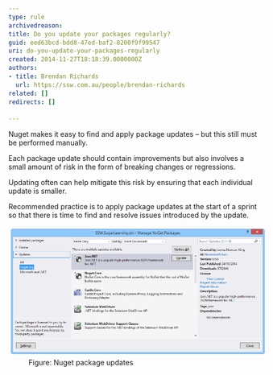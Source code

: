 ```yaml
---
type: rule
archivedreason: 
title: Do you update your packages regularly?
guid: eed63bcd-bdd8-47ed-baf2-8200f9f99547
uri: do-you-update-your-packages-regularly
created: 2014-11-27T18:18:39.0000000Z
authors:
- title: Brendan Richards
  url: https://ssw.com.au/people/brendan-richards
related: []
redirects: []

---
```


Nuget makes it easy to find and apply package updates – but this still must be performed manually.

Each package update should contain improvements but also involves a small amount of risk in the form of breaking changes or regressions.

Updating often can help mitigate this risk by ensuring that each individual update is smaller.

Recommended practice is to apply package updates at the start of a sprint so that there is time to find and resolve issues introduced by the update.

<!--endintro-->
<dl class="image"><dt><img src="update-nuget.png" alt="update-nuget.png" style="margin:5px;width:600px;"></dt><dd>Figure: Nuget package updates</dd></dl>

